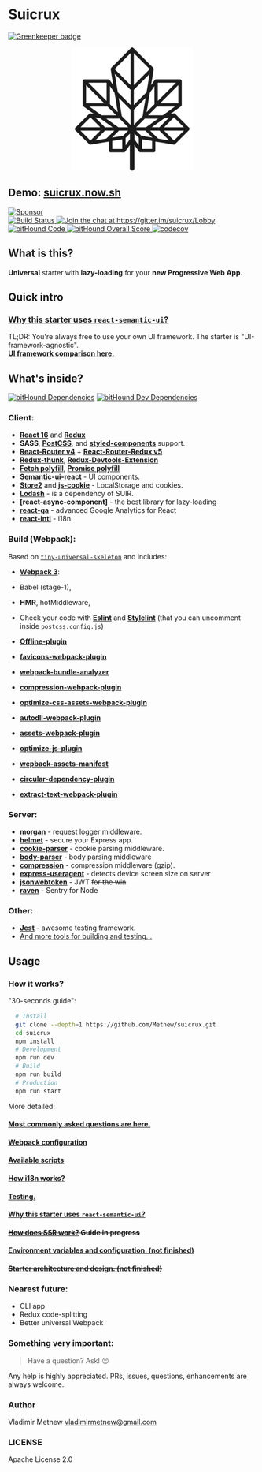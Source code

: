 # Suicrux

[![Greenkeeper badge](https://badges.greenkeeper.io/Metnew/suicrux.svg)](https://greenkeeper.io/)

<center style="text-align:center;">
  <img width="250px" height="250px" src="./static/images/Logo.png" />
</center>
<!-- ![](https://github.com/Metnew/suicrux/blob/for-gh/screen.gif) -->

## Demo: [suicrux.now.sh](https://suicrux.now.sh/auth)

<div>
  <a href="https://app.codesponsor.io/link/cFthevq5iGu9WkCHS316WqmS/Metnew/react-semantic-ui-starter" rel="nofollow">
  <img src="https://app.codesponsor.io/embed/cFthevq5iGu9WkCHS316WqmS/Metnew/react-semantic-ui-starter.svg" style="width: 888px; height: 68px;" alt="Sponsor">
</a>
</div>

<div><a href="https://travis-ci.org/Metnew/suicrux">
  <img src="https://travis-ci.org/Metnew/suicrux.svg?branch=master" alt="Build Status">
</a>
<a href="https://gitter.im/suicrux/Lobby?utm_source=badge&amp;utm_medium=badge&amp;utm_campaign=pr-badge&amp;utm_content=badge">
  <img src="https://badges.gitter.im/suicrux/Lobby.svg" alt="Join the chat at https://gitter.im/suicrux/Lobby">
</a>
<a href="https://www.bithound.io/github/Metnew/suicrux">
  <img src="https://www.bithound.io/github/Metnew/suicrux/badges/code.svg" alt="bitHound Code">
</a>
<a href="https://www.bithound.io/github/Metnew/suicrux">
  <img src="https://www.bithound.io/github/Metnew/suicrux/badges/score.svg" alt="bitHound Overall Score">
</a>
 <a href="https://codecov.io/gh/Metnew/suicrux">
  <img src="https://codecov.io/gh/Metnew/suicrux/branch/master/graph/badge.svg" alt="codecov">
</a></div>

## What is this?

**Universal** starter with **lazy-loading** for your **new Progressive Web App**.

## Quick intro

### [Why this starter uses `react-semantic-ui`?](/docs/SUI.md)

TL;DR: You're always free to use your own UI framework. The starter is "UI-framework-agnostic".<br>
**[UI framework comparison here.](https://hackernoon.com/the-coolest-react-ui-frameworks-for-your-new-react-app-ad699fffd651)**

## What's inside?

[![bitHound Dependencies](https://www.bithound.io/github/Metnew/suicrux/badges/dependencies.svg)](https://www.bithound.io/github/Metnew/suicrux/master/dependencies/npm) [![bitHound Dev Dependencies](https://www.bithound.io/github/Metnew/suicrux/badges/devDependencies.svg)](https://www.bithound.io/github/Metnew/suicrux/master/dependencies/npm)

### Client:

- **[React 16](https://facebook.github.io/react/)** and **[Redux](http://redux.js.org/)**
- **SASS**, **[PostCSS](https://github.com/postcss/postcss)**, and **[styled-components](https://github.com/styled-components/styled-components)** support.
- **[React-Router v4](https://github.com/ReactTraining/react-router)** + **[React-Router-Redux v5](https://github.com/reactjs/react-router-redux)**
- **[Redux-thunk](https://github.com/gaearon/redux-thunk)**, **[Redux-Devtools-Extension](https://github.com/zalmoxisus/redux-devtools-extension)**
- **[Fetch polyfill](https://github.com/matthew-andrews/isomorphic-fetch)**, **[Promise polyfill](https://github.com/stefanpenner/es6-promise)**
- **[Semantic-ui-react](http://react.semantic-ui.com/)** - UI components.
- **[Store2](https://github.com/nbubna/store)** and **[js-cookie](https://github.com/js-cookie/js-cookie)** - LocalStorage and cookies.
- **[Lodash](https://lodash.com/)** - is a dependency of SUIR.
- **[react-async-component]** - the best library for lazy-loading
- **[react-ga](https://github.com/react-ga/react-ga)** - advanced Google Analytics for React
- **[react-intl](https://github.com/yahoo/react-intl)** - i18n.

### Build (Webpack):

Based on [`tiny-universal-skeleton`](https://github.com/Metnew/tiny-universal-skeleton) and includes:

- **[Webpack 3](https://webpack.js.org)**:

- Babel (stage-1),
- **HMR**, hotMiddleware,
- Check your code with **[Eslint](https://github.com/eslint/eslint)** and **[Stylelint](https://github.com/stylelint/stylelint)** (that you can uncomment inside `postcss.config.js`)
- **[Offline-plugin](https://github.com/NekR/offline-plugin)**
- **[favicons-webpack-plugin](https://github.com/jantimon/favicons-webpack-plugin)**
- **[webpack-bundle-analyzer](https://www.npmjs.com/package/webpack-bundle-analyzer)**
- **[compression-webpack-plugin](https://github.com/webpack-contrib/compression-webpack-plugin)**
- **[optimize-css-assets-webpack-plugin](https://github.com/NMFR/optimize-css-assets-webpack-plugin)**
- **[autodll-webpack-plugin](https://github.com/asfktz/autodll-webpack-plugin)**
- **[assets-webpack-plugin](https://github.com/kossnocorp/assets-webpack-plugin)**
- **[optimize-js-plugin](https://github.com/vigneshshanmugam/optimize-js-plugin)**
- **[wepback-assets-manifest](https://www.npmjs.com/package/webpack-assets-manifest)**
- **[circular-dependency-plugin](https://github.com/aackerman/circular-dependency-plugin)**
- **[extract-text-webpack-plugin](https://github.com/webpack-contrib/extract-text-webpack-plugin)**

### Server:

- **[morgan](https://www.npmjs.com/package/morgan)** - request logger middleware.
- **[helmet](https://github.com/helmetjs/helmet)** - secure your Express app.
- **[cookie-parser](https://www.npmjs.com/package/cookie-parser)** - cookie parsing middleware.
- **[body-parser](https://github.com/expressjs/body-parser)** - body parsing middleware
- **[compression](https://github.com/expressjs/compression)** - compression middleware (gzip).
- **[express-useragent](https://github.com/biggora/express-useragent)** - detects device screen size on server
- **[jsonwebtoken](https://github.com/auth0/node-jsonwebtoken)** - JWT ~~for the win~~.
- **[raven](https://docs.sentry.io/clients/node/)** - Sentry for Node

### Other:

- **[Jest](https://facebook.github.io/jest/)** - awesome testing framework.
- [And more tools for building and testing...](https://github.com/Metnew/suicrux/blob/master/package.json)

## Usage

### How it works?

"30-seconds guide":
```bash
  # Install
  git clone --depth=1 https://github.com/Metnew/suicrux.git
  cd suicrux
  npm install
  # Development
  npm run dev
  # Build
  npm run build
  # Production
  npm run start
```

More detailed:

#### **[Most commonly asked questions are here.](/docs/faq.md)**

#### [Webpack configuration](/docs/webpack.md)

#### [Available scripts](/docs/scripts.md)

#### [How i18n works?](/docs/i18n.md)

#### [Testing.](/docs/testing.md)

#### [Why this starter uses `react-semantic-ui`?](/docs/SUI.md)

#### ~~[How does SSR work?](/docs/ssr.md) Guide in progress~~

#### [Environment variables and configuration. (not finished)](/docs/env_vars.md)

#### ~~[Starter architecture and design. (not finished)](/docs/design.md)~~

### Nearest future:

- CLI app
- Redux code-splitting
- Better universal Webpack

### Something very important:

> Have a question? Ask! :wink:

Any help is highly appreciated. PRs, issues, questions, enhancements are always welcome.

### Author

Vladimir Metnew [vladimirmetnew@gmail.com](mailto:vladimirmetnew@gmail.com)

### LICENSE

Apache License 2.0
